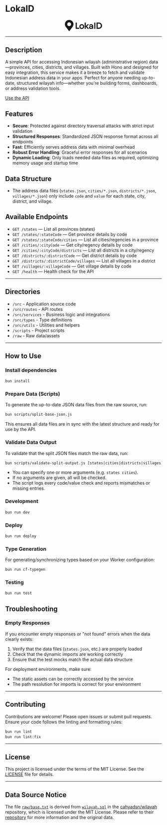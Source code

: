 # LokaID

<p align="center">
  <img src="public/images/LokaID-logo.png" alt="LokaID Logo" width="120" />
</p>

---

## Description

A simple API for accessing Indonesian wilayah (administrative region) data—provinces, cities, districts, and villages. Built with Hono and designed for easy integration, this service makes it a breeze to fetch and validate Indonesian address data in your apps. Perfect for anyone needing up-to-date, structured wilayah info—whether you're building forms, dashboards, or address validation tools.

[Use the API](https://lokaid.gilangpratama.id)

## Features

- **Secure**: Protected against directory traversal attacks with strict input validation
- **Structured Responses**: Standardized JSON response format across all endpoints
- **Fast**: Efficiently serves address data with minimal overhead
- **Robust Error Handling**: Graceful error responses for all scenarios
- **Dynamic Loading**: Only loads needed data files as required, optimizing memory usage and startup time

## Data Structure

- The address data files (`states.json`, `cities/*.json`, `districts/*.json`, `villages/*.json`) only include `code` and `value` for each state, city, district, and village.

## Available Endpoints

- `GET /states` — List all provinces (states)
- `GET /states/:stateCode` — Get province details by code
- `GET /states/:stateCode/cities` — List all cities/regencies in a province
- `GET /cities/:cityCode` — Get city/regency details by code
- `GET /cities/:cityCode/districts` — List all districts in a city/regency
- `GET /districts/:districtCode` — Get district details by code
- `GET /districts/:districtCode/villages` — List all villages in a district
- `GET /villages/:villageCode` — Get village details by code
- `GET /health` — Health check for the API

---

## Directories

- `/src` - Application source code
- `/src/routes` - API routes
- `/src/services` - Business logic and integrations
- `/src/types` - Type definitions
- `/src/utils` - Utilities and helpers
- `/scripts` - Project scripts
- `/raw` - Raw data/assets

---

## How to Use

### Install dependencies

```sh
bun install
```

### Prepare Data (Scripts)

To generate the up-to-date JSON data files from the raw source, run:

```sh
bun scripts/split-base-json.js
```

This ensures all data files are in sync with the latest structure and ready for use by the API.

### Validate Data Output

To validate that the split JSON files match the raw data, run:

```sh
bun scripts/validate-split-output.js [states|cities|districts|villages]
```

- You can specify one or more arguments (e.g. `states cities`).
- If no arguments are given, all will be checked.
- The script logs every code/value check and reports mismatches or missing entries.

### Development

```sh
bun run dev
```

### Deploy

```sh
bun run deploy
```

### Type Generation

For generating/synchronizing types based on your Worker configuration:

```sh
bun run cf-typegen
```

### Testing

```sh
bun run test
```

## Troubleshooting

### Empty Responses

If you encounter empty responses or "not found" errors when the data clearly exists:

1. Verify that the data files (`states.json`, etc.) are properly loaded
2. Check that the dynamic imports are working correctly
3. Ensure that the test mocks match the actual data structure

For deployment environments, make sure:
- The static assets can be correctly accessed by the service
- The path resolution for imports is correct for your environment

---

## Contributing

Contributions are welcome! Please open issues or submit pull requests. Ensure your code follows the linting and formatting rules:

```sh
bun run lint
bun run lint:fix
```

---

## License

This project is licensed under the terms of the MIT License. See the [LICENSE](./LICENSE) file for details.

---

## Data Source Notice

The file [`raw/base.txt`](./raw/base.txt) is derived from [`wilayah.sql`](https://github.com/cahyadsn/wilayah/blob/master/db/wilayah.sql) in the [cahyadsn/wilayah](https://github.com/cahyadsn/wilayah) repository, which is licensed under the MIT License. Please refer to their [repository](https://github.com/cahyadsn/wilayah) for more information and the original data.
